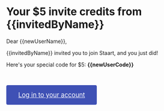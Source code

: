 # Your \$5 invite credits from {{invitedByName}}

Dear {{newUserName}},

{{invitedByName}} invited you to join Staart, and you just did!

Here's your special code for \$5: **{{newUserCode}}**

<a style="background: #3f51b5; padding: 1rem 2rem; font-size: 120%; color: #fff; display: inline-block; margin: 2rem auto; border-radius: 0.25rem" href="{{frontendUrl}}/auth/login">Log in to your account</a>
